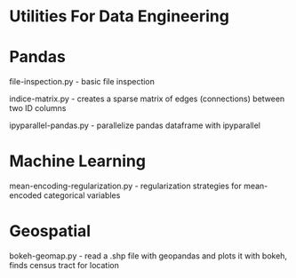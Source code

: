 # Utilities For Data Engineering

# Pandas

file-inspection.py - basic file inspection 

indice-matrix.py - creates a sparse matrix of edges (connections) between two ID columns

ipyparallel-pandas.py - parallelize pandas dataframe with ipyparallel

# Machine Learning

mean-encoding-regularization.py - regularization strategies for mean-encoded categorical variables

# Geospatial

bokeh-geomap.py - read a .shp file with geopandas and plots it with bokeh, finds census tract for location 
